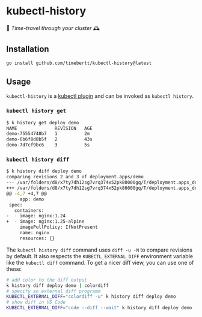 # kubectl-history

🚀 *Time-travel through your cluster* 🕰️

## Installation

```bash
go install github.com/timebertt/kubectl-history@latest
```

## Usage

`kubectl-history` is a [kubectl plugin](https://kubernetes.io/docs/tasks/extend-kubectl/kubectl-plugins/) and can be invoked as `kubectl history`.

### `kubectl history get`

```bash
$ k history get deploy demo
NAME              REVISION   AGE
demo-75554748b7   1          2m
demo-6b6f8d8b5f   2          43s
demo-7d7cf9bc6    3          5s
```

### `kubectl history diff`

```bash
$ k history diff deploy demo
comparing revisions 2 and 3 of deployment.apps/demo
--- /var/folders/d8/x7ty7dh12sg7vrq374x52pk80000gq/T/deployment.apps_demo-903550842/2-demo-6b6f8d8b5f.yaml	2023-08-09 08:33:47
+++ /var/folders/d8/x7ty7dh12sg7vrq374x52pk80000gq/T/deployment.apps_demo-903550842/3-demo-7d7cf9bc6.yaml	2023-08-09 08:33:47
@@ -4,7 +4,7 @@
     app: demo
 spec:
   containers:
-  - image: nginx:1.24
+  - image: nginx:1.25-alpine
     imagePullPolicy: IfNotPresent
     name: nginx
     resources: {}
```

The `kubectl history diff` command uses `diff -u -N` to compare revisions by default.
It also respects the `KUBECTL_EXTERNAL_DIFF` environment variable like the `kubectl diff` command.
To get a nicer diff view, you can use one of these:

```bash
# add color to the diff output
k history diff deploy demo | colordiff
# specify an external diff programm
KUBECTL_EXTERNAL_DIFF="colordiff -u" k history diff deploy demo
# show diff in VS Code
KUBECTL_EXTERNAL_DIFF="code --diff --wait" k history diff deploy demo
```

